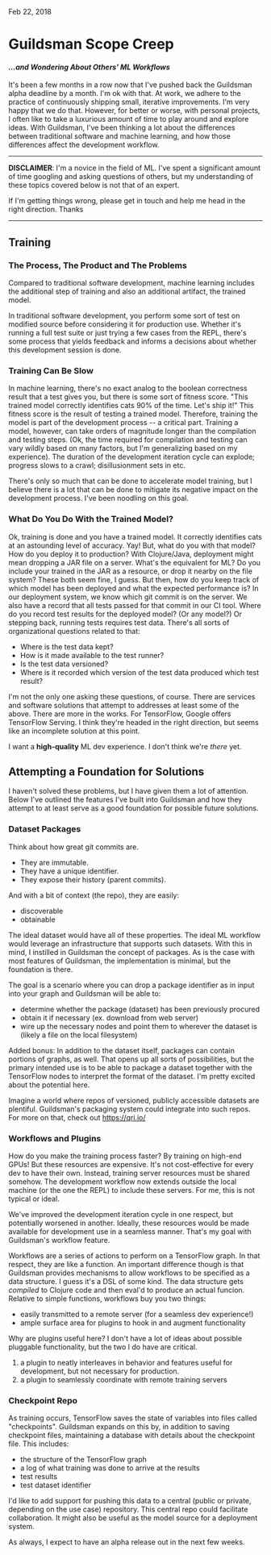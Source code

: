 Feb 22, 2018

# Guildsman Scope Creep 
#### *...and Wondering About Others' ML Workflows*

It's been a few months in a row now that I've pushed back the
Guildsman alpha deadline by a month. I'm ok with that. At work, we
adhere to the practice of continuously shipping small, iterative
improvements. I'm very happy that we do that. However, for better or
worse, with personal projects, I often like to take a luxurious amount
of time to play around and explore ideas. With Guildsman, I've been
thinking a lot about the differences between traditional software and
machine learning, and how those differences affect the development
workflow.

--- 

**DISCLAIMER**: I'm a novice in the field of ML. I've spent a significant
amount of time googling and asking questions of others, but my
understanding of these topics covered below is not that of an
expert.

If I'm getting things wrong, please get in touch and help me head in
the right direction. Thanks

---

## Training
### The Process, The Product and The Problems

Compared to traditional software development, machine learning
includes the additional step of training and also an additional artifact,
the trained model. 

In traditional software development, you perform some sort of test on
modified source before considering it for production use. Whether it's
running a full test suite or just trying a few cases from the REPL,
there's some process that yields feedback and informs a decisions
about whether this development session is done.

### Training Can Be Slow

In machine learning, there's no exact analog to the boolean
correctness result that a test gives you, but there is some sort of
fitness score. "This trained model correctly identifies cats 90% of
the time. Let's ship it!" This fitness score is the result of testing
a trained model. Therefore, training the model is part of the
development process -- a critical part. Training a model, however, can
take orders of magnitude longer than the compilation and testing
steps. (Ok, the time required for compilation and testing can vary
wildly based on many factors, but I'm generalizing based on my
experience). The duration of the development iteration cycle can
explode; progress slows to a crawl; disillusionment sets in etc.

There's only so much that can be done to accelerate model training,
but I believe there is a lot that can be done to mitigate its negative
impact on the development process. I've been noodling on this goal.

### What Do You Do With the Trained Model?

Ok, training is done and you have a trained model. It correctly
identifies cats at an astounding level of accuracy. Yay! But, what do
you with that model? How do you deploy it to production? With
Clojure/Java, deployment might mean dropping a JAR file on a
server. What's the equivalent for ML? Do you include your trained in
the JAR as a resource, or drop it nearby on the file system? These
both seem fine, I guess. But then, how do you keep track of which
model has been deployed and what the expected performance is? In our
deployment system, we know which git commit is on the server. We also
have a record that all tests passed for that commit in our CI
tool. Where do you record test results for the deployed model? (Or any
model?) Or stepping back, running tests requires test data. There's
all sorts of organizational questions related to that: 

- Where is the test data kept? 
- How is it made available to the test runner? 
- Is the test data versioned? 
- Where is it recorded which version of the test data produced which
test result?

I'm not the only one asking these questions, of course. There are
services and software solutions that attempt to addresses at least
some of the above. There are more in the works. For TensorFlow, Google
offers TensorFlow Serving. I think they're headed in the right
direction, but seems like an incomplete solution at this point. 

I want a **high-quality** ML dev experience. I don't think we're *there*
yet.


## Attempting a Foundation for Solutions

I haven't solved these problems, but I have given them a lot of
attention. Below I've outlined the features I've built into Guildsman
and how they attempt to at least serve as a good foundation for
possible future solutions.

### Dataset Packages

Think about how great git commits are.

- They are immutable.
- They have a unique identifier.
- They expose their history (parent commits).

And with a bit of context (the repo), they are easily:

- discoverable
- obtainable

The ideal dataset would have all of these properties. The ideal ML
workflow would leverage an infrastructure that supports such
datasets. With this in mind, I instilled in Guildsman the concept of
packages. As is the case with most features of Guildsman, the
implementation is minimal, but the foundation is there.

The goal is a scenario where you can drop a package identifier as in
input into your graph and Guildsman will be able to:

- determine whether the package (dataset) has been previously procured
- obtain it if necessary (ex. download from web server)
- wire up the necessary nodes and point them to wherever the dataset is
  (likely a file on the local filesystem)

Added bonus: In addition to the dataset itself, packages can contain
portions of graphs, as well. That opens up all sorts of possibilities,
but the primary intended use is to be able to package a dataset
together with the TensorFlow nodes to interpret the format of the
dataset. I'm pretty excited about the potential here.

Imagine a world where repos of versioned, publicly accessible datasets
are plentiful. Guildsman's packaging system could integrate into such
repos. For more on that, check out https://qri.io/


### Workflows and Plugins

How do you make the training process faster? By training on high-end
GPUs! But these resources are expensive. It's not cost-effective for
every dev to have their own. Instead, training server resources must
be shared somehow. The development workflow now extends outside the
local machine (or the one the REPL) to include these servers. For me,
this is not typical or ideal.

We've improved the development iteration cycle in one respect, but
potentially worsened in another. Ideally, these resources would be
made available for development use in a seamless manner. That's my
goal with Guildsman's workflow feature.

Workflows are a series of actions to perform on a TensorFlow graph. In
that respect, they are like a function. An important difference though
is that Guildsman provides mechanisms to allow workflows to be
specified as a data structure. I guess it's a DSL of some kind. The
data structure gets *compiled* to Clojure code and then eval'd to
produce an actual funcion. Relative to simple functions, workflows buy
you two things:

- easily transmitted to a remote server (for a seamless dev experience!)
- ample surface area for plugins to hook in and augment functionality

Why are plugins useful here? I don't have a lot of ideas about
possible pluggable functionality, but the two I do have are critical.

1. a plugin to neatly interleaves in behavior and features useful
for development, but not necessary for production.
2. a plugin to seamlessly coordinate with remote training servers


### Checkpoint Repo

As training occurs, TensorFlow saves the state of variables into files
called "checkpoints". Guildsman expands on this by, in addition to
saving checkpoint files, maintaining a database with details about the
checkpoint file. This includes:

- the structure of the TensorFlow graph
- a log of what training was done to arrive at the results
- test results
- test dataset identifier

I'd like to add support for pushing this data to a central (public or
private, depending on the use case) repository. This central repo could
facilitate collaboration. It might also be useful as the model source
for a deployment system.



As always, I expect to have an alpha release out in the next few weeks.
